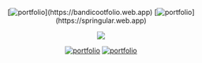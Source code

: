    <div align="center">

 [![portfolio](https://img.shields.io/badge/portfolio_(front_end)-000?style=for-the-badge&logo=react&logoColor=ffffff&color=03050c)](https://bandicootfolio.web.app)
  [![portfolio](https://img.shields.io/badge/portfolio_(full_stack)-000?style=for-the-badge&logo=node.js&logoColor=ffffff&color=03050c)](https://springular.web.app) 
 
  </div>

 <div align="center">
   
   ![](https://github-readme-streak-stats.herokuapp.com/?user=josuehoenicka&theme=dark&hide_border=true)
  
  </div>
  
 <div align="center">
 
 [![portfolio](https://img.shields.io/badge/Hacker_Rank_Profile-000?style=for-the-badge&logo=hackerrank&logoColor=ffffff&color=03050c)](https://www.hackerrank.com/josuehoenicka) 
 [![portfolio](https://img.shields.io/badge/freecodecamp_Profile-000?style=for-the-badge&logo=freecodecamp&logoColor=00000&color=03050c)](https://www.freecodecamp.org/josuehoenicka)
   
</div>
 
  
  

  




